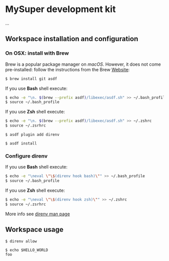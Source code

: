 # MySuper development kit

...

## Workspace installation and configuration

### On OSX: install with Brew

Brew is a popular package manager on *macOS*.
However, it does not come pre-installed: follow the instructions from the Brew [Website](https://brew.sh/index_fr):

```sh
$ brew install git asdf
```

If you use **Bash** shell execute:

```sh
$ echo -e "\n. $(brew --prefix asdf)/libexec/asdf.sh" >> ~/.bash_profile
$ source ~/.bash_profile
```

If you use **Zsh** shell execute:

```sh
$ echo -e "\n. $(brew --prefix asdf)/libexec/asdf.sh" >> ~/.zshrc
$ source ~/.zsrhrc
```

```
$ asdf plugin add direnv
```

```
$ asdf install
```

### Configure direnv

If you use **Bash** shell execute:

```sh
$ echo -e "\neval \"\$(direnv hook bash)\"" >> ~/.bash_profile
$ source ~/.bash_profile
```

If you use **Zsh** shell execute:

```sh
$ echo -e "\neval \"\$(direnv hook zsh)\"" >> ~/.zshrc
$ source ~/.zsrhrc
```

More info see [direnv man page](https://direnv.net/#man/direnv.1)

## Workspace usage

```sh
$ direnv allow
```

```
$ echo $HELLO_WORLD
foo
```
